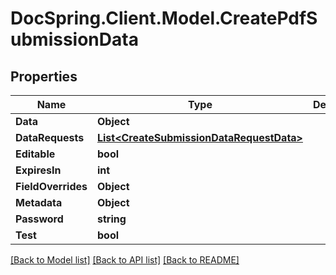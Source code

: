 # DocSpring.Client.Model.CreatePdfSubmissionData

## Properties

Name | Type | Description | Notes
------------ | ------------- | ------------- | -------------
**Data** | **Object** |  | 
**DataRequests** | [**List&lt;CreateSubmissionDataRequestData&gt;**](CreateSubmissionDataRequestData.md) |  | [optional] 
**Editable** | **bool** |  | [optional] 
**ExpiresIn** | **int** |  | [optional] 
**FieldOverrides** | **Object** |  | [optional] 
**Metadata** | **Object** |  | [optional] 
**Password** | **string** |  | [optional] 
**Test** | **bool** |  | [optional] 

[[Back to Model list]](../README.md#documentation-for-models) [[Back to API list]](../README.md#documentation-for-api-endpoints) [[Back to README]](../README.md)

